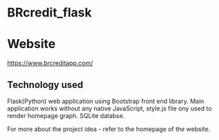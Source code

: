 # BRcredit_flask

# Website

https://www.brcreditapp.com/

## Technology used

Flask(Python) web application using Bootstrap front end library. Main application works without any native JavaScript, style.js file ony used to render homepage graph. SQLite databse. 

For more about the project idea - refer to the homepage of the website. 
